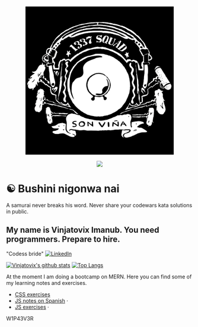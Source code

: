 <p align="center">
  <a href="https://linktr.ee/vinjadevix">
    <img src="./img/logo.png" alt="Logo" width="400" height="400">
  </a>
    </p>
    <p align="center">
    <img src='https://www.codewars.com/users/vinjatovix/badges/large'/>
</p>

# ☯️ Bushini nigonwa nai
A samurai never breaks his word. Never share your codewars kata solutions in public.

## My name is Vinjatovix Imanub. You need programmers. Prepare to hire.
"Codess bride" [![LinkedIn][linkedin-shield]][linkedin-url]

[![Vinjatovix's github stats](https://github-readme-stats.vercel.app/api?username=vinjatovix&count_private=true&show_icons=true&theme=merko)](https://github.com/vinjatovix/) [![Top Langs](https://github-readme-stats.vercel.app/api/top-langs/?username=vinjatovix&layout=compact&theme=merko)](https://github.com/vinjatovix/)





<p>
At the moment I am doing a bootcamp on MERN.
Here you can find some of my learning notes and exercises.
  <ul>
    <li>
    <a href="https://vinjatovix.github.io/jsb07co_css_homework/">CSS exercises  </a>
    </li>
    <li>
    <a href="https://vinjatovix.github.io/js-own_notes/">JS notes on Spanish</a>
    ·</li>
    <li>
    <a href="https://vinjatovix.github.io/jsb07co_js_homework/index.html">JS exercises</a>
    ·</li>
  </ul>
</p>

W1P43V3R

[linkedin-shield]: https://img.shields.io/badge/-LinkedIn-black.svg?style=flat-square&logo=linkedin&colorB=555
[linkedin-url]: https://www.linkedin.com/in/1337sound/
